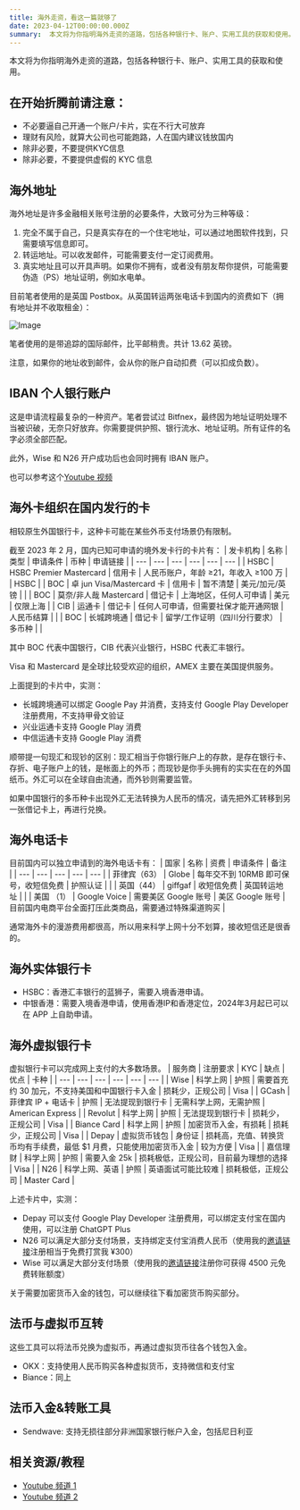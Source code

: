 ```yaml
---
title: 海外走资，看这一篇就够了
date: 2023-04-12T00:00:00.000Z
summary:  本文将为你指明海外走资的道路，包括各种银行卡、账户、实用工具的获取和使用。  ## 在开始折腾前请
---
```



本文将为你指明海外走资的道路，包括各种银行卡、账户、实用工具的获取和使用。

## 在开始折腾前请注意：
- 不必要逼自己开通一个账户/卡片，实在不行大可放弃
- 理财有风险，就算大公司也可能跑路，人在国内建议钱放国内
- 除非必要，不要提供KYC信息
- 除非必要，不要提供虚假的 KYC 信息

## 海外地址

海外地址是许多金融相关账号注册的必要条件，大致可分为三种等级：

1. 完全不属于自己，只是真实存在的一个住宅地址，可以通过地图软件找到，只需要填写信息即可。
2. 转运地址。可以收发邮件，可能需要支付一定订阅费用。
3. 真实地址且可以开具声明。如果你不拥有，或者没有朋友帮你提供，可能需要伪造（PS）地址证明，例如水电单。

目前笔者使用的是英国 Postbox。从英国转运两张电话卡到国内的资费如下（拥有地址并不收取租金）：

![Image](/image/post/2151036f-b44e-4f2d-a91f-1d6ba40627c1_postbox.png)

笔者使用的是带追踪的国际邮件，比平邮稍贵。共计 13.62 英镑。

注意，如果你的地址收到邮件，会从你的账户自动扣费（可以扣成负数）。

## IBAN 个人银行账户

这是申请流程最复杂的一种资产。笔者尝试过 Bitfnex，最终因为地址证明处理不当被识破，无奈只好放弃。你需要提供护照、银行流水、地址证明。所有证件的名字必须全部匹配。

此外，Wise 和 N26 开户成功后也会同时拥有 IBAN 账户。

也可以参考这个[Youtube 视频](https://www.youtube.com/watch?v=J6VrrEUYCeY)

## 海外卡组织在国内发行的卡

相较原生外国银行卡，这种卡可能在某些外币支付场景仍有限制。

截至 2023 年 2 月，国内已知可申请的境外发卡行的卡片有：
| 发卡机构 |  名称 |  类型 |  申请条件 |  币种 |  申请链接 | 
| --- | --- | --- | --- | --- | --- |
| HSBC |  HSBC Premier Mastercard |  信用卡 |  人民币账户，年龄 ≥21，年收入 ≥100 万 |   |  HSBC | 
| BOC |  卓 jun Visa/Mastercard 卡 |  信用卡 |  暂不清楚 |  美元/加元/英镑 |   | 
| BOC |  莫奈/非人哉 Mastercard |  借记卡 |  上海地区，任何人可申请 |  美元 |  仅限上海 | 
| CIB |  运通卡 |  借记卡 |  任何人可申请，但需要社保才能开通网银 |  人民币结算 |   | 
| BOC |  长城跨境通 |  借记卡 |  留学/工作证明（四川分行要求） |  多币种 |   | 

其中 BOC 代表中国银行，CIB 代表兴业银行，HSBC 代表汇丰银行。

Visa 和 Mastercard 是全球比较受欢迎的组织，AMEX 主要在美国提供服务。

上面提到的卡片中，实测：
- 长城跨境通可以绑定 Google Pay 并消费，支持支付 Google Play Developer 注册费用，不支持甲骨文验证
- 兴业运通卡支持 Google Play 消费
- 中信运通卡支持 Google Play 消费

顺带提一句现汇和现钞的区别：现汇相当于你银行账户上的存款，是存在银行卡、存折、电子账户上的钱，是帐面上的外币；而现钞是你手头拥有的实实在在的外国纸币。外汇可以在全球自由流通，而外钞则需要监管。

如果中国银行的多币种卡出现外汇无法转换为人民币的情况，请先把外汇转移到另一张借记卡上，再进行兑换。

## 海外电话卡

目前国内可以独立申请到的海外电话卡有：
| 国家 |  名称 |  资费 |  申请条件 |  备注 | 
| --- | --- | --- | --- | --- |
| 菲律宾（63） |  Globe |  每年交不到 10RMB 即可保号，收短信免费 |  护照认证 |   | 
| 英国（44） |  giffgaf |  收短信免费 |  英国转运地址 |   | 
| 美国 （1） |  Google Voice |  需要美区 Google 账号 |  美区 Google 账号 |  目前国内电商平台全面打压此类商品，需要通过特殊渠道购买 | 

通常海外卡的漫游费用都很高，所以用来科学上网十分不划算，接收短信还是很香的。

## 海外实体银行卡
- HSBC：香港汇丰银行的蓝狮子，需要入境香港申请。
- 中银香港：需要入境香港申请，使用香港IP和香港定位，2024年3月起已可以在 APP 上自助申请。

## 海外虚拟银行卡

虚拟银行卡可以完成网上支付的大多数场景。
| 服务商 |  注册要求 |  KYC |  缺点 |  优点 |  卡种 | 
| --- | --- | --- | --- | --- | --- |
| Wise |  科学上网 |  护照 |  需要首充约 30 加元，不支持美国和中国银行卡入金 |  损耗少，正规公司 |  Visa | 
| GCash |  菲律宾 IP + 电话卡 |  护照 |  无法提现到银行卡 |  无需科学上网，无需护照 |  American Express | 
| Revolut |  科学上网 |  护照 |  无法提现到银行卡 |  损耗少，正规公司 |  Visa | 
| Biance Card |  科学上网 |  护照 |  加密货币入金，有损耗 |  损耗少，正规公司 |  Visa | 
| Depay |  虚拟货币钱包 |  身份证 |  损耗高，充值、转换货币均有手续费，最低 $1 月费，只能使用加密货币入金 |  较为方便 |  Visa | 
| 嘉信理财 |  科学上网 |  护照 |  需要入金 25k |  损耗极低，正规公司，目前最为理想的选择 |  Visa | 
| N26 |  科学上网、英语 |  护照 |  英语面试可能比较难 |  损耗极低，正规公司 |  Master Card | 

上述卡片中，实测：
- Depay 可以支付 Google Play Developer 注册费用，可以绑定支付宝在国内使用，可以注册 ChatGPT Plus
- N26 可以满足大部分支付场景，支持绑定支付宝消费人民币（使用我的[邀请链接](https://n26.com/r/renjiew1161)注册相当于免费打赏我 ¥300）
- Wise 可以满足大部分支付场景（使用我的[邀请链接](https://wise.com/invite/imc/renew279)注册你可获得 4500 元免费转账额度）

关于需要加密货币入金的钱包，可以继续往下看加密货币购买部分。

## 法币与虚拟币互转

这些工具可以将法币兑换为虚拟币，再通过虚拟货币往各个钱包入金。
- OKX：支持使用人民币购买各种虚拟货币，支持微信和支付宝
- Biance：同上

## 法币入金&转账工具
- Sendwave: 支持无损往部分非洲国家银行帐户入金，包括尼日利亚

## 相关资源/教程
- [Youtube 频道 1](https://www.youtube.com/@erbiaoge)
- [Youtube 频道 2](https://www.youtube.com/@btcxiaolinzi)
